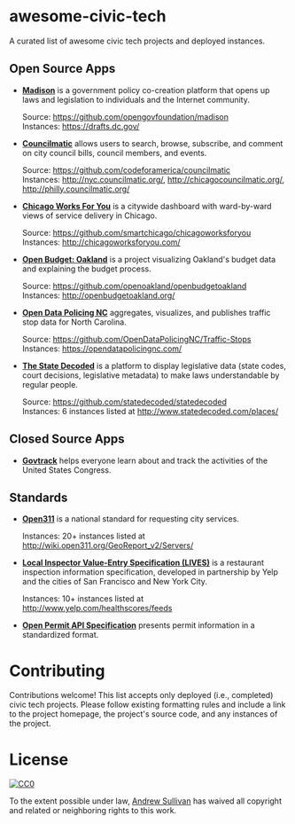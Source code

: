 # awesome-civic-tech

A curated list of awesome civic tech projects and deployed instances.

## Open Source Apps

- [**Madison**](http://opengovfoundation.org/projects/madison-project/) is a government policy co-creation platform that opens up laws and legislation to individuals and the Internet community.

  Source: https://github.com/opengovfoundation/madison  
  Instances: https://drafts.dc.gov/

- [**Councilmatic**](http://www.councilmatic.org/) allows users to search, browse, subscribe, and comment on city council bills, council members, and events.

  Source: https://github.com/codeforamerica/councilmatic  
  Instances: http://nyc.councilmatic.org/, http://chicagocouncilmatic.org/, http://philly.councilmatic.org/

- [**Chicago Works For You**](http://chicagoworksforyou.com/) is a citywide dashboard with ward-by-ward views of service delivery in Chicago.

  Source: https://github.com/smartchicago/chicagoworksforyou  
  Instances: http://chicagoworksforyou.com/

- [**Open Budget: Oakland**](http://openbudgetoakland.org/) is a project visualizing Oakland's budget data and explaining the budget process.

  Source: https://github.com/openoakland/openbudgetoakland  
  Instances: http://openbudgetoakland.org/

- [**Open Data Policing NC**](https://opendatapolicingnc.com/) aggregates, visualizes, and publishes traffic stop data for North Carolina.

  Source: https://github.com/OpenDataPolicingNC/Traffic-Stops  
  Instances: https://opendatapolicingnc.com/

- [**The State Decoded**](http://www.statedecoded.com/) is a platform to display legislative data (state codes, court decisions, legislative metadata) to make laws understandable by regular people.

  Source: https://github.com/statedecoded/statedecoded  
  Instances: 6 instances listed at http://www.statedecoded.com/places/

## Closed Source Apps

- [**Govtrack**](https://www.govtrack.us/) helps everyone learn about and track the activities of the United States Congress.

## Standards

- [**Open311**](http://www.open311.org/) is a national standard for requesting city services.

  Instances: 20+ instances listed at http://wiki.open311.org/GeoReport_v2/Servers/
  
- [**Local Inspector Value-Entry Specification (LIVES)**](http://www.yelp.com/healthscores) is a restaurant inspection information specification, developed in partnership by Yelp and the cities of San Francisco and New York City.

  Instances: 10+ instances listed at http://www.yelp.com/healthscores/feeds

- [**Open Permit API Specification**](http://www.openpermit.org/docs/index.html) presents permit information in a standardized format.

# Contributing

Contributions welcome! This list accepts only deployed (i.e., completed) civic tech projects. Please follow existing formatting rules and include a link to the project homepage, the project's source code, and any instances of the project.


# License

[![CC0](http://i.creativecommons.org/p/zero/1.0/88x31.png)](http://creativecommons.org/publicdomain/zero/1.0/)

To the extent possible under law, [Andrew Sullivan](https://github.com/licyeus) has waived all copyright and related or neighboring rights to this work.
